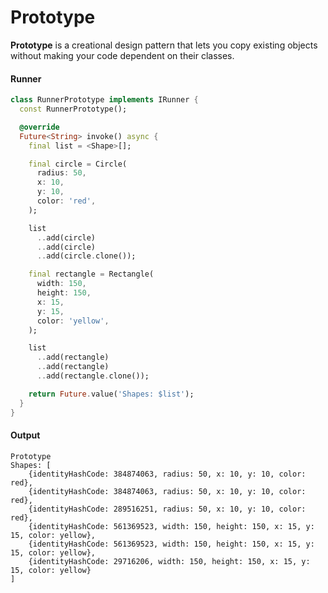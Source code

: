 Prototype
===

**Prototype** is a creational design pattern that lets you copy existing objects without making your
code dependent on their classes.

#### Runner

```dart
class RunnerPrototype implements IRunner {
  const RunnerPrototype();

  @override
  Future<String> invoke() async {
    final list = <Shape>[];

    final circle = Circle(
      radius: 50,
      x: 10,
      y: 10,
      color: 'red',
    );

    list
      ..add(circle)
      ..add(circle)
      ..add(circle.clone());

    final rectangle = Rectangle(
      width: 150,
      height: 150,
      x: 15,
      y: 15,
      color: 'yellow',
    );

    list
      ..add(rectangle)
      ..add(rectangle)
      ..add(rectangle.clone());

    return Future.value('Shapes: $list');
  }
}
```

#### Output

```shell
Prototype
Shapes: [
    {identityHashCode: 384874063, radius: 50, x: 10, y: 10, color: red}, 
    {identityHashCode: 384874063, radius: 50, x: 10, y: 10, color: red}, 
    {identityHashCode: 289516251, radius: 50, x: 10, y: 10, color: red}, 
    {identityHashCode: 561369523, width: 150, height: 150, x: 15, y: 15, color: yellow}, 
    {identityHashCode: 561369523, width: 150, height: 150, x: 15, y: 15, color: yellow}, 
    {identityHashCode: 29716206, width: 150, height: 150, x: 15, y: 15, color: yellow}
]
```
